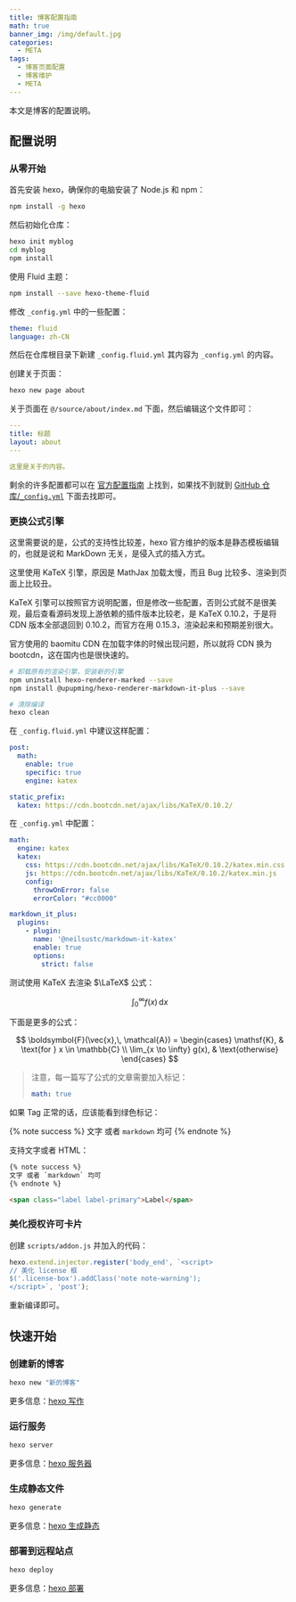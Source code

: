 ```yaml
---
title: 博客配置指南
math: true
banner_img: /img/default.jpg
categories:
  - META
tags:
  - 博客页面配置
  - 博客维护
  - META
---
```

本文是博客的配置说明。

## 配置说明

### 从零开始

首先安装 hexo，确保你的电脑安装了 Node.js 和 npm：

```bash
npm install -g hexo
```

然后初始化仓库：

```bash
hexo init myblog
cd myblog
npm install
```

使用 Fluid 主题：

```bash
npm install --save hexo-theme-fluid
```

修改 `_config.yml` 中的一些配置：

```yaml
theme: fluid
language: zh-CN
```

然后在仓库根目录下新建 `_config.fluid.yml` 其内容为 `_config.yml` 的内容。

创建关于页面：

```bash
hexo new page about
```

关于页面在 `@/source/about/index.md` 下面，然后编辑这个文件即可：

```yaml
---
title: 标题
layout: about
---

这里是关于的内容。
```

剩余的许多配置都可以在 [官方配置指南](https://hexo.fluid-dev.com/docs/guide/) 上找到，如果找不到就到 [GitHub 仓库/`_config.yml`](https://github.com/fluid-dev/hexo-theme-fluid/blob/master/_config.yml) 下面去找即可。

### 更换公式引擎

这里需要说的是，公式的支持性比较差，hexo 官方维护的版本是静态模板编辑的，也就是说和 MarkDown 无关，是侵入式的插入方式。

这里使用 KaTeX 引擎，原因是 MathJax 加载太慢，而且 Bug 比较多、渲染到页面上比较丑。

KaTeX 引擎可以按照官方说明配置，但是修改一些配置，否则公式就不是很美观，最后查看源码发现上游依赖的插件版本比较老，是 KaTeX 0.10.2，于是将 CDN 版本全部退回到 0.10.2，而官方在用 0.15.3，渲染起来和预期差别很大。

官方使用的 baomitu CDN 在加载字体的时候出现问题，所以就将 CDN 换为 bootcdn，这在国内也是很快速的。

```bash
# 卸载原有的渲染引擎，安装新的引擎
npm uninstall hexo-renderer-marked --save
npm install @upupming/hexo-renderer-markdown-it-plus --save

# 清除编译
hexo clean
```

在 `_config.fluid.yml` 中建议这样配置：

```yaml
post:
  math:
    enable: true
    specific: true
    engine: katex

static_prefix:
  katex: https://cdn.bootcdn.net/ajax/libs/KaTeX/0.10.2/
```

在 `_config.yml` 中配置：

```yml
math:
  engine: katex
  katex:
    css: https://cdn.bootcdn.net/ajax/libs/KaTeX/0.10.2/katex.min.css
    js: https://cdn.bootcdn.net/ajax/libs/KaTeX/0.10.2/katex.min.js
    config:
      throwOnError: false
      errorColor: "#cc0000"

markdown_it_plus:
  plugins:
    - plugin:
      name: '@neilsustc/markdown-it-katex'
      enable: true
      options:
        strict: false
```

测试使用 KaTeX 去渲染 $\LaTeX$ 公式：

$$
\int_{0}^{\infty}f(x)\,\mathrm{d}x
$$

下面是更多的公式：

$$
\boldsymbol{F}(\vec{x},\, \mathcal{A}) = \begin{cases}
    \mathsf{K}, & \text{for } x \in \mathbb{C} \\
    \lim_{x \to \infty} g(x), & \text{otherwise}
\end{cases}
$$

> 注意，每一篇写了公式的文章需要加入标记：
> ```yaml
> math: true
> ```

如果 Tag 正常的话，应该能看到绿色标记：

{% note success %}
文字 或者 `markdown` 均可
{% endnote %}

支持文字或者 HTML：

```html
{% note success %}
文字 或者 `markdown` 均可
{% endnote %}

<span class="label label-primary">Label</span>
```

### 美化授权许可卡片

创建 `scripts/addon.js` 并加入的代码：

```js
hexo.extend.injector.register('body_end', `<script>
// 美化 license 框
$('.license-box').addClass('note note-warning');
</script>`, 'post');
```

重新编译即可。

## 快速开始

### 创建新的博客

``` bash
hexo new "新的博客"
```

更多信息：[hexo 写作](https://hexo.io/docs/writing.html)

### 运行服务

``` bash
hexo server
```

更多信息：[hexo 服务器](https://hexo.io/docs/server.html)

### 生成静态文件

``` bash
hexo generate
```

更多信息：[hexo 生成静态](https://hexo.io/docs/generating.html)

### 部署到远程站点

``` bash
hexo deploy
```

更多信息：[hexo 部署](https://hexo.io/docs/one-command-deployment.html)
